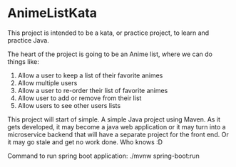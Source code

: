 # AnimeListKata

This project is intended to be a kata, or practice project, to learn and practice Java.

The heart of the project is going to be an Anime list, where we can do things like:

1. Allow a user to keep a list of their favorite animes
2. Allow multiple users
3. Allow a user to re-order their list of favorite animes
4. Allow user to add or remove from their list
5. Allow users to see other users lists

This project will start of simple. A simple Java project using Maven. As it gets developed, it may become a java web application or it may turn into a microservice backend that will have a separate project for the front end. Or it may go stale and get no work done. Who knows :D

Command to run spring boot application:
./mvnw spring-boot:run

